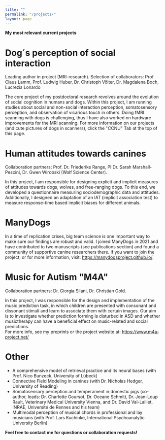 ```yaml
---
title: ""
permalink: "/projects/"
layout: page
---
```

**My most relevant current projects**


# Dog´s perception of social interaction 

Leading author in project (MRI-research). Selection of collaborators: Prof. Claus Lamm, Prof. Ludwig Huber, Dr. Christoph Völter, Dr. Magdalena Boch, Lucrezia Lonardo

The core project of my postdoctoral research revolves around the evolution of social cognition in humans and dogs. Within this project, I am running studies about social and non-social interaction perception, somatosensory perception, and observation of vicarious touch in others. Doing fMRI scanning with dogs is challenging, thus I have also worked on hardware improvements for the MRI scanning. For more information on our projects (and cute pictures of dogs in scanners), click the "CCNU" Tab at the top of this page. 


# Human attitudes towards canines 

Collaboration partners: Prof. Dr. Friederike Range, PI Dr. Sarah Marshall-Pescini, Dr. Gwen Wirobski (Wolf Science Center). 

In this project, I am responsible for designing explicit and implicit measures of attitudes towards dogs, wolves, and free-ranging dogs. To this end, we developed a questionnaire measuring sociodemographic data and attitudes. Additionally, I designed an adaptation of an IAT (implicit association test) to measure response-time based implicit biases for different animals. 


# ManyDogs 

In a time of replication crises, big team science is one important way to make sure our findings are robust and valid. I joined ManyDogs in 2021 and have contributed to two manuscripts (see publications section) and found a community of supportive canine researchers there. 
If you want to join the project, or for more information, visit: https://manydogsproject.github.io/. 

# Music for Autism "M4A"

Collaboration partners: Dr. Giorgia Silani, Dr. Christian Gold. 

In this project, I was responsible for the design and implementation of the music prediction task, in which children are presented with consonant and dissonant stimuli and learn to associate them with certain images. Our aim is to investigate whether prediction forming is disturbed in ASD and whether musictherapy can have a beneficial effect on music-related and social predictions.  
For more info, see my preprints or the project website at: https://www.m4a-project.net/


# Other 

- A comprehensive model of retrieval practice and its neural bases (with Prof. Nico Bunzeck, University of Lübeck) 
- Connective Field Modeling in canines (with Dr. Nicholas Hedger, University of Reading)
- Somatosensory perception and temperament in domestic pigs (co-author, leads: Dr. Charlotte Goursot, Dr. Oceane Schmitt, Dr. Jean-Loup Rault, Veterinary Medical University Vienna, and Dr. David Val-Laillet, INRAE, Université de Rennes and his team)
- Multimodal perception of musical chords in professional and lay musicians (with Prof. Lars Kuchinke, International Psychoanalytic University Berlin)



**Feel free to contact me for questions or collaboration requests!**
